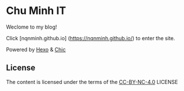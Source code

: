 # Chu Minh IT

Weclome to my blog!

Click [nqnminh.github.io] (https://nqnminh.github.io/) to enter the site.

Powered by [Hexo](https://hexo.io/) & [Chic](https://github.com/Siricee/hexo-theme-Chic)

## License

The content is licensed under the terms of the [CC-BY-NC-4.0](http://creativecommons.org/licenses/by-nc/4.0/) LICENSE

